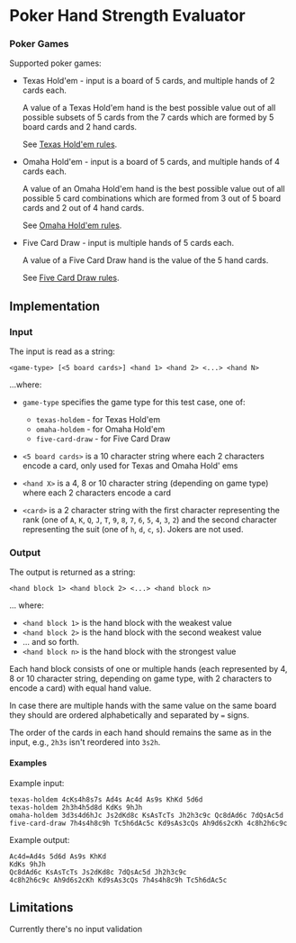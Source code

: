 # Poker Hand Strength Evaluator

### Poker Games

Supported poker games:
* Texas Hold'em - input is a board of 5 cards, and multiple hands of 2 cards each.

  A value of a Texas Hold'em hand is the best possible value out of all possible subsets of
  5 cards from the 7 cards which are formed by 5 board cards and 2 hand cards.

  See [Texas Hold'em rules](https://en.wikipedia.org/wiki/Texas_hold_%27em).

* Omaha Hold'em - input is a board of 5 cards, and multiple hands of 4 cards each.

  A value of an Omaha Hold'em hand is the best possible value out of all possible 5 card combinations
  which are formed from 3 out of 5 board cards and 2 out of 4 hand cards.

  See [Omaha Hold'em rules](https://en.wikipedia.org/wiki/Omaha_hold_%27em).

* Five Card Draw - input is multiple hands of 5 cards each.

  A value of a Five Card Draw hand is the value of the 5 hand cards.

  See [Five Card Draw rules](https://en.wikipedia.org/wiki/Five-card_draw).


## Implementation

### Input

The input is read as a string:

```
<game-type> [<5 board cards>] <hand 1> <hand 2> <...> <hand N>
```

...where:

* `game-type` specifies the game type for this test case, one of:
  * `texas-holdem` - for Texas Hold'em
  * `omaha-holdem` - for Omaha Hold'em
  * `five-card-draw` - for Five Card Draw

* `<5 board cards>` is a 10 character string where each 2 characters encode a card, only used for Texas and
  Omaha Hold' ems

* `<hand X>` is a 4, 8 or 10 character string (depending on game type) where each 2 characters encode a card
* `<card>` is a 2 character string with the first character representing the rank
  (one of `A`, `K`, `Q`, `J`, `T`, `9`, `8`, `7`, `6`, `5`, `4`, `3`, `2`) and the second character representing
  the suit (one of `h`, `d`, `c`, `s`). Jokers are not used.

### Output

The output is returned as a string:

```
<hand block 1> <hand block 2> <...> <hand block n>
```
... where:

* `<hand block 1>` is the hand block with the weakest value
* `<hand block 2>` is the hand block with the second weakest value
* ... and so forth.
* `<hand block n>` is the hand block with the strongest value

Each hand block consists of one or multiple hands (each represented by 4, 8 or 10 character string, depending
on game type, with 2 characters to encode a card) with equal hand value.

In case there are multiple hands with the same value on the same board they should are ordered alphabetically
and separated by `=` signs.

The order of the cards in each hand should remains the same as in the input, e.g., `2h3s` isn't reordered into
`3s2h`.

#### Examples

Example input:
```
texas-holdem 4cKs4h8s7s Ad4s Ac4d As9s KhKd 5d6d
texas-holdem 2h3h4h5d8d KdKs 9hJh
omaha-holdem 3d3s4d6hJc Js2dKd8c KsAsTcTs Jh2h3c9c Qc8dAd6c 7dQsAc5d
five-card-draw 7h4s4h8c9h Tc5h6dAc5c Kd9sAs3cQs Ah9d6s2cKh 4c8h2h6c9c
```

Example output:
```
Ac4d=Ad4s 5d6d As9s KhKd
KdKs 9hJh
Qc8dAd6c KsAsTcTs Js2dKd8c 7dQsAc5d Jh2h3c9c
4c8h2h6c9c Ah9d6s2cKh Kd9sAs3cQs 7h4s4h8c9h Tc5h6dAc5c
```
## Limitations
Currently there's no input validation